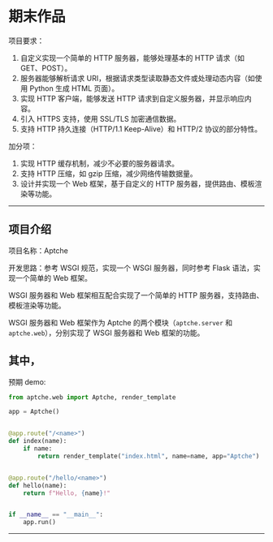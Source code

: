 # 期末作品

项目要求：

1. 自定义实现一个简单的 HTTP 服务器，能够处理基本的 HTTP 请求（如 GET、POST）。
2. 服务器能够解析请求 URI，根据请求类型读取静态文件或处理动态内容（如使用 Python 生成 HTML 页面）。
3. 实现 HTTP 客户端，能够发送 HTTP 请求到自定义服务器，并显示响应内容。
4. 引入 HTTPS 支持，使用 SSL/TLS 加密通信数据。
5. 支持 HTTP 持久连接（HTTP/1.1 Keep-Alive）和 HTTP/2 协议的部分特性。

加分项：

1. 实现 HTTP 缓存机制，减少不必要的服务器请求。
2. 支持 HTTP 压缩，如 gzip 压缩，减少网络传输数据量。
3. 设计并实现一个 Web 框架，基于自定义的 HTTP 服务器，提供路由、模板渲染等功能。

---

## 项目介绍

项目名称：Aptche

开发思路：参考 WSGI 规范，实现一个 WSGI 服务器，同时参考 Flask 语法，实现一个简单的 Web 框架。

WSGI 服务器和 Web 框架相互配合实现了一个简单的 HTTP 服务器，支持路由、模板渲染等功能。

WSGI 服务器和 Web 框架作为 Aptche 的两个模块（`aptche.server` 和 `aptche.web`），分别实现了 WSGI 服务器和 Web 框架的功能。

其中，
---

预期 demo:

```python
from aptche.web import Aptche, render_template

app = Aptche()


@app.route("/<name>")
def index(name):
    if name:
        return render_template("index.html", name=name, app="Aptche")


@app.route("/hello/<name>")
def hello(name):
    return f"Hello, {name}!"


if __name__ == "__main__":
    app.run()
```

---


